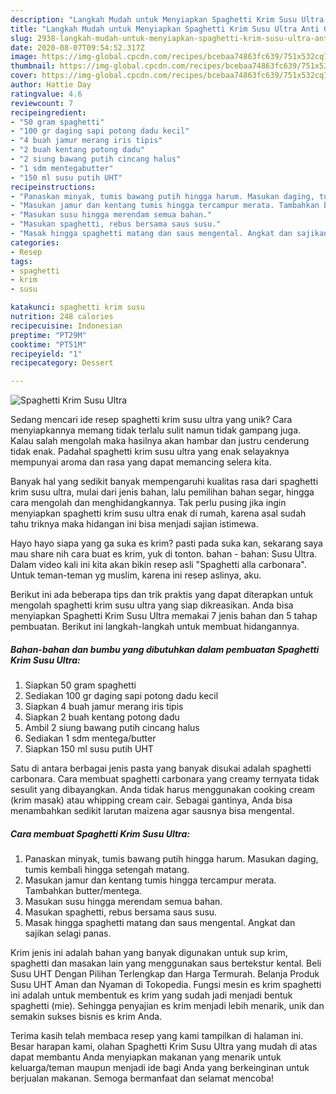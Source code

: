 ```yaml
---
description: "Langkah Mudah untuk Menyiapkan Spaghetti Krim Susu Ultra Anti Gagal"
title: "Langkah Mudah untuk Menyiapkan Spaghetti Krim Susu Ultra Anti Gagal"
slug: 2938-langkah-mudah-untuk-menyiapkan-spaghetti-krim-susu-ultra-anti-gagal
date: 2020-08-07T09:54:52.317Z
image: https://img-global.cpcdn.com/recipes/bcebaa74863fc639/751x532cq70/spaghetti-krim-susu-ultra-foto-resep-utama.jpg
thumbnail: https://img-global.cpcdn.com/recipes/bcebaa74863fc639/751x532cq70/spaghetti-krim-susu-ultra-foto-resep-utama.jpg
cover: https://img-global.cpcdn.com/recipes/bcebaa74863fc639/751x532cq70/spaghetti-krim-susu-ultra-foto-resep-utama.jpg
author: Hattie Day
ratingvalue: 4.6
reviewcount: 7
recipeingredient:
- "50 gram spaghetti"
- "100 gr daging sapi potong dadu kecil"
- "4 buah jamur merang iris tipis"
- "2 buah kentang potong dadu"
- "2 siung bawang putih cincang halus"
- "1 sdm mentegabutter"
- "150 ml susu putih UHT"
recipeinstructions:
- "Panaskan minyak, tumis bawang putih hingga harum. Masukan daging, tumis kembali hingga setengah matang."
- "Masukan jamur dan kentang tumis hingga tercampur merata. Tambahkan butter/mentega."
- "Masukan susu hingga merendam semua bahan."
- "Masukan spaghetti, rebus bersama saus susu."
- "Masak hingga spaghetti matang dan saus mengental. Angkat dan sajikan selagi panas."
categories:
- Resep
tags:
- spaghetti
- krim
- susu

katakunci: spaghetti krim susu 
nutrition: 248 calories
recipecuisine: Indonesian
preptime: "PT29M"
cooktime: "PT51M"
recipeyield: "1"
recipecategory: Dessert

---
```



![Spaghetti Krim Susu Ultra](https://img-global.cpcdn.com/recipes/bcebaa74863fc639/751x532cq70/spaghetti-krim-susu-ultra-foto-resep-utama.jpg)

Sedang mencari ide resep spaghetti krim susu ultra yang unik? Cara menyiapkannya memang tidak terlalu sulit namun tidak gampang juga. Kalau salah mengolah maka hasilnya akan hambar dan justru cenderung tidak enak. Padahal spaghetti krim susu ultra yang enak selayaknya mempunyai aroma dan rasa yang dapat memancing selera kita.

Banyak hal yang sedikit banyak mempengaruhi kualitas rasa dari spaghetti krim susu ultra, mulai dari jenis bahan, lalu pemilihan bahan segar, hingga cara mengolah dan menghidangkannya. Tak perlu pusing jika ingin menyiapkan spaghetti krim susu ultra enak di rumah, karena asal sudah tahu triknya maka hidangan ini bisa menjadi sajian istimewa.

Hayo hayo siapa yang ga suka es krim? pasti pada suka kan, sekarang saya mau share nih cara buat es krim, yuk di tonton. bahan - bahan: Susu Ultra. Dalam video kali ini kita akan bikin resep asli &#34;Spaghetti alla carbonara&#34;. Untuk teman-teman yg muslim, karena ini resep aslinya, aku.


Berikut ini ada beberapa tips dan trik praktis yang dapat diterapkan untuk mengolah spaghetti krim susu ultra yang siap dikreasikan. Anda bisa menyiapkan Spaghetti Krim Susu Ultra memakai 7 jenis bahan dan 5 tahap pembuatan. Berikut ini langkah-langkah untuk membuat hidangannya.

<!--inarticleads1-->

##### Bahan-bahan dan bumbu yang dibutuhkan dalam pembuatan Spaghetti Krim Susu Ultra:

1. Siapkan 50 gram spaghetti
1. Sediakan 100 gr daging sapi potong dadu kecil
1. Siapkan 4 buah jamur merang iris tipis
1. Siapkan 2 buah kentang potong dadu
1. Ambil 2 siung bawang putih cincang halus
1. Sediakan 1 sdm mentega/butter
1. Siapkan 150 ml susu putih UHT


Satu di antara berbagai jenis pasta yang banyak disukai adalah spaghetti carbonara. Cara membuat spaghetti carbonara yang creamy ternyata tidak sesulit yang dibayangkan. Anda tidak harus menggunakan cooking cream (krim masak) atau whipping cream cair. Sebagai gantinya, Anda bisa menambahkan sedikit larutan maizena agar sausnya bisa mengental. 

<!--inarticleads2-->

##### Cara membuat Spaghetti Krim Susu Ultra:

1. Panaskan minyak, tumis bawang putih hingga harum. Masukan daging, tumis kembali hingga setengah matang.
1. Masukan jamur dan kentang tumis hingga tercampur merata. Tambahkan butter/mentega.
1. Masukan susu hingga merendam semua bahan.
1. Masukan spaghetti, rebus bersama saus susu.
1. Masak hingga spaghetti matang dan saus mengental. Angkat dan sajikan selagi panas.


Krim jenis ini adalah bahan yang banyak digunakan untuk sup krim, spaghetti dan masakan lain yang menggunakan saus bertekstur kental. Beli Susu UHT Dengan Pilihan Terlengkap dan Harga Termurah. Belanja Produk Susu UHT Aman dan Nyaman di Tokopedia. Fungsi mesin es krim spaghetti ini adalah untuk membentuk es krim yang sudah jadi menjadi bentuk spaghetti (mie). Sehingga penyajian es krim menjadi lebih menarik, unik dan semakin sukses bisnis es krim Anda. 

Terima kasih telah membaca resep yang kami tampilkan di halaman ini. Besar harapan kami, olahan Spaghetti Krim Susu Ultra yang mudah di atas dapat membantu Anda menyiapkan makanan yang menarik untuk keluarga/teman maupun menjadi ide bagi Anda yang berkeinginan untuk berjualan makanan. Semoga bermanfaat dan selamat mencoba!
